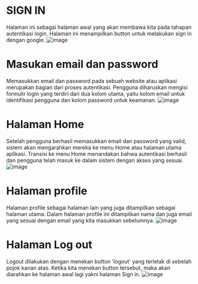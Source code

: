 # SIGN IN
Halaman ini sebagai halaman awal yang akan membawa kita pada tahapan autentikasi login. Halaman ini menampilkan button untuk melakukan sign in dengan google.
![image](https://github.com/user-attachments/assets/f3bc455e-b3a2-4864-ba33-1a6ba5fa4db6)

# Masukan email dan password
Memasukkan email dan password pada sebuah website atau aplikasi merupakan bagian dari proses autentikasi. Pengguna diharuskan mengisi formulir login yang terdiri dari dua kolom utama, yaitu kolom email untuk identifikasi pengguna dan kolom password untuk keamanan. 
![image](https://github.com/user-attachments/assets/f66a4448-7433-488d-83cc-2a638d80a3be)

# Halaman Home
Setelah pengguna berhasil memasukkan email dan password yang valid, sistem akan mengarahkan mereka ke menu Home atau halaman utama aplikasi.
Transisi ke menu Home menandakan bahwa autentikasi berhasil dan pengguna telah masuk ke dalam sistem dengan akses yang sesuai.
![image](https://github.com/user-attachments/assets/d8a9c51c-e4e2-4c55-b09d-7a03e981fe24)

# Halaman profile
Halaman profile sebagai halaman lain yang juga ditampilkan sebagai halaman utama. Dalam halaman profile ini ditampilkan nama dan juga email yang sesuai dengan email yang kita masukkan sebelumnya.
![image](https://github.com/user-attachments/assets/e63d599a-5978-4403-818d-5b04b2534a8c)


# Halaman Log out
Logout dilakukan dengan menekan button 'logout' yang terletak di sebelah pojok kanan atas. Ketika kita menekan button tersebut, maka akan diarahkan ke halaman awal lagi yakni halaman Sign in.
![image](https://github.com/user-attachments/assets/1d640a59-6617-4786-a677-4584aed76d5c)






